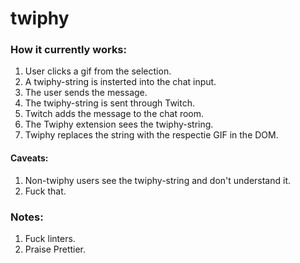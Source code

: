 # twiphy

### How it currently works:
1. User clicks a gif from the selection.
2. A twiphy-string is insterted into the chat input.
3. The user sends the message.
4. The twiphy-string is sent through Twitch.
5. Twitch adds the message to the chat room.
6. The Twiphy extension sees the twiphy-string.
7. Twiphy replaces the string with the respectie GIF in the DOM.

#### Caveats:
1. Non-twiphy users see the twiphy-string and don't understand it.
2. Fuck that.

### Notes:
1. Fuck linters.
2. Praise Prettier.
